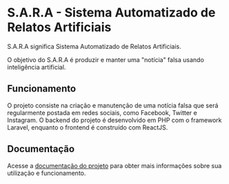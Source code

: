 # S.A.R.A - Sistema Automatizado de Relatos Artificiais

S.A.R.A significa Sistema Automatizado de Relatos Artificiais.

O objetivo do S.A.R.A é produzir e manter uma "notícia" falsa usando inteligência artificial.

## Funcionamento

O projeto consiste na criação e manutenção de uma notícia falsa que será regularmente postada em redes sociais, como Facebook, Twitter e Instagram. O backend do projeto é desenvolvido em PHP com o framework Laravel, enquanto o frontend é construído com ReactJS.

## Documentação

Acesse a [documentação do projeto](https://robust-flare-c4e.notion.site/S-A-R-A-63932ca5038f4720a0d1c780ef31c0cf?pvs=4) para obter mais informações sobre sua utilização e funcionamento.

